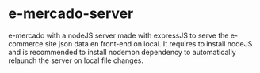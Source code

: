 # e-mercado-server
e-mercado with a nodeJS server made with expressJS to serve the e-commerce site json data en front-end on local.
It requires to install nodeJS and is recommended to install nodemon dependency to automatically relaunch the server on local file changes.
